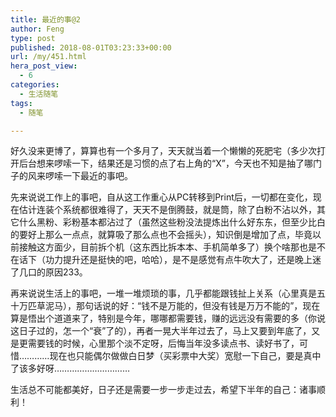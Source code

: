 ```yaml
---
title: 最近的事@2
author: Feng
type: post
published: 2018-08-01T03:23:33+00:00
url: /my/451.html
hera_post_view:
  - 6
categories:
  - 生活随笔
tags:
  - 随笔

---
```

 

好久没来更博了，算算也有一个多月了，天天就当着一个懒懒的死肥宅（多少次打开后台想来啰嗦一下，结果还是习惯的点了右上角的“X”，今天也不知是抽了哪门子的风来啰嗦一下最近的事吧。

先来说说工作上的事吧，自从这工作重心从PC转移到Print后，一切都在变化，现在估计连装个系统都很难得了，天天不是倒腾鼓，就是筒，除了白粉不沾以外，其它什么黑粉、彩粉基本都沾过了（虽然这些粉没法提炼出什么好东东，但至少比白的要好上那么一点点，就算吸了那么点也不会摇头），知识倒是增加了点，毕竟以前接触这方面少，目前拆个机（这东西比拆本本、手机简单多了）换个啥那也是不在话下（功力提升还是挺快的吧，哈哈），是不是感觉有点牛吹大了，还是晚上迷了几口的原因233。

再来说说生活上的事吧，一堆一堆烦琐的事，几乎都能跟钱扯上关系（心里真是五十万匹草泥马），那句话说的好：“钱不是万能的，但没有钱是万万不能的”，现在算是悟出个道道来了，特别是今年，哪哪都需要钱，赚的远远没有需要的多（你说这日子过的，怎一个“衰”了的），再者一晃大半年过去了，马上又要到年底了，又是更需要钱的时候，心里那个淡不定呀，后悔当年没多读点书、读好书了，可惜…………现在也只能偶尔做做白日梦（买彩票中大奖）宽慰一下自己，要是真中了该多好呀…………………………

生活总不可能都美好，日子还是需要一步一步走过去，希望下半年的自己：诸事顺利！